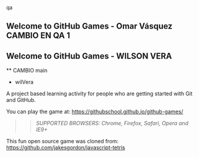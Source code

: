  qa
## Welcome to GitHub Games - Omar Vásquez CAMBIO EN QA 1
## Welcome to GitHub Games - WILSON VERA 
** CAMBIO
main
- wilVera

A project based learning activity for people who are getting started with Git and GitHub.

You can play the game at: https://githubschool.github.io/github-games/

>> _*SUPPORTED BROWSERS*: Chrome, Firefox, Safari, Opera and IE9+_

This fun open source game was cloned from: https://github.com/jakesgordon/javascript-tetris
